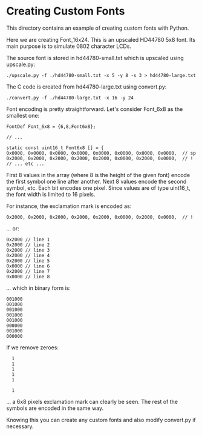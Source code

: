# Creating Custom Fonts

This directory contains an example of creating custom fonts with Python.

Here we are creating Font_16x24. This is an upscaled HD44780 5x8 font.
Its main purpose is to simulate 0802 character LCDs.

The source font is stored in hd44780-small.txt which is upscaled using
upscale.py:

```
./upscale.py -f ./hd44780-small.txt -x 5 -y 8 -s 3 > hd44780-large.txt
```

The C code is created from hd44780-large.txt using convert.py:

```
./convert.py -f ./hd44780-large.txt -x 16 -y 24
```

Font encoding is pretty straightforward. Let's consider Font_6x8 as the smallest
one:

```
FontDef Font_6x8 = {6,8,Font6x8};

// ...

static const uint16_t Font6x8 [] = {
0x0000, 0x0000, 0x0000, 0x0000, 0x0000, 0x0000, 0x0000, 0x0000,  // sp
0x2000, 0x2000, 0x2000, 0x2000, 0x2000, 0x0000, 0x2000, 0x0000,  // !
// ... etc ...
```

First 8 values in the array (where 8 is the height of the given font) encode
the first symbol one line after another. Next 8 values encode the second symbol,
etc. Each bit encodes one pixel. Since values are of type uint16_t, the font
width is limited to 16 pixels.

For instance, the exclamation mark is encoded as:

```
0x2000, 0x2000, 0x2000, 0x2000, 0x2000, 0x0000, 0x2000, 0x0000,  // !

```

... or:

```
0x2000 // line 1
0x2000 // line 2
0x2000 // line 3
0x2000 // line 4
0x2000 // line 5
0x0000 // line 6
0x2000 // line 7
0x0000 // line 8
```

... which in binary form is:

```
001000
001000
001000
001000
001000
000000
001000
000000
```

If we remove zeroes:

```
  1
  1
  1
  1
  1

  1

```

... a 6x8 pixels exclamation mark can clearly be seen. The rest of the symbols
are encoded in the same way.

Knowing this you can create any custom fonts and also modify convert.py
if necessary.
